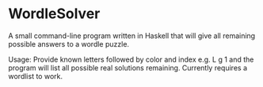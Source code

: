 # WordleSolver
A small command-line program written in Haskell that will give all remaining possible answers to a wordle puzzle. 


Usage:
    Provide known letters followed by color and index e.g. L g 1 and the program will list all possible real solutions remaining.
    Currently requires a wordlist to work.
